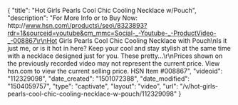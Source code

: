 {
    "title": "Hot Girls Pearls Cool   Chic Cooling Necklace w\/Pouch",
    "description": "For More Info or to Buy Now: http:\/\/www.hsn.com\/products\/seo\/8323893?rdr=1&sourceid=youtube&cm_mmc=Social-_-Youtube-_-ProductVideo-_-008867\r\nHot Girls Pearls Cool   Chic Cooling Necklace with Pouch\nIs it just me, or is it hot in here? Keep your cool and stay stylish at the same time with a necklace designed just for you. These pretty...\r\nPrices shown on the previously recorded video may not represent the current price.  View hsn.com to view the current selling price. HSN Item #008867",
    "videoid": "112329098",
    "date_created": "1501072388",
    "date_modified": "1504059757",
    "type": "captivate",
    "layout": "video",
    "url": "\/v\/hot-girls-pearls-cool-chic-cooling-necklace-w-pouch\/112329098"
}